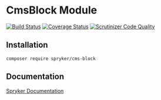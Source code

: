 # CmsBlock Module
[![Build Status](https://travis-ci.org/spryker/CmsBlock.svg)](https://travis-ci.org/spryker/CmsBlock)
[![Coverage Status](https://coveralls.io/repos/github/spryker/CmsBlock/badge.svg)](https://coveralls.io/github/spryker/CmsBlock)
[![Scrutinizer Code Quality](https://scrutinizer-ci.com/g/spryker/CmsBlock/badges/quality-score.png?b=master)](https://scrutinizer-ci.com/g/spryker/CmsBlock/?branch=master)

## Installation

```
composer require spryker/cms-block
```

## Documentation

[Spryker Documentation](https://spryker.github.io)
